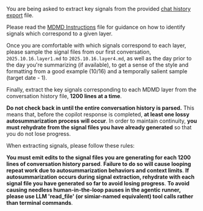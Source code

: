 You are being asked to extract key signals from the provided [chat history export](/AI-Agent-Workspace/ChatHistory/) file. 

Please read the [MDMD Instructions](../instructions/mdmd.instructions.md) file for guidance on how to identify signals which correspond to a given layer. 

Once you are comfortable with which signals correspond to each layer, please sample the signal files from our first conversation, `2025.10.16.layer1.md` to `2025.10.16.layer4.md`, as well as the day prior to the day you're summarizing (if available), to get a sense of the style and formatting from a good example (10/16) and a temporally salient sample (target date - 1).  

Finally, extract the key signals corresponding to each MDMD layer from the conversation history file, **1200 lines at a time**. 

**Do not check back in until the entire conversation history is parsed.** This means that, before the copilot response is completed, **at least one lossy autosummarization process will occur**. In order to maintain continuity, **you must rehydrate from the signal files you have already generated** so that you do not lose progress. 

When extracting signals, please follow these rules:

**You must emit edits to the signal files you are generating for each 1200 lines of conversation history parsed**. 
**Failure to do so will cause looping repeat work due to autosummarization behaviors and context limits**.
**If autosummarization occurs during signal extraction, rehydrate with each signal file you have generated so far to avoid losing progress**.
**To avoid causing needless human-in-the-loop pauses in the agentic runner, please use LLM 'read_file' (or simiar-named equivalent) tool calls rather than terminal commands**. 